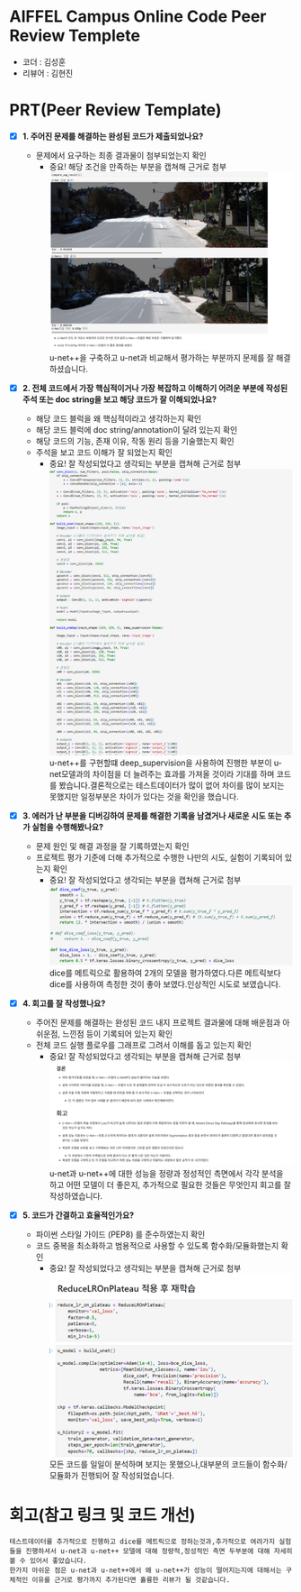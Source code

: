# AIFFEL Campus Online Code Peer Review Templete
- 코더 : 김성훈
- 리뷰어 : 김현진


# PRT(Peer Review Template)
- [x]  **1. 주어진 문제를 해결하는 완성된 코드가 제출되었나요?**
    - 문제에서 요구하는 최종 결과물이 첨부되었는지 확인
        - 중요! 해당 조건을 만족하는 부분을 캡쳐해 근거로 첨부
        ![alt text](image-2.png)
        u-net++을 구축하고 u-net과 비교해서 평가하는 부분까지 문제를 잘 해결하셨습니다.
    
- [x]  **2. 전체 코드에서 가장 핵심적이거나 가장 복잡하고 이해하기 어려운 부분에 작성된 
주석 또는 doc string을 보고 해당 코드가 잘 이해되었나요?**
    - 해당 코드 블럭을 왜 핵심적이라고 생각하는지 확인
    - 해당 코드 블럭에 doc string/annotation이 달려 있는지 확인
    - 해당 코드의 기능, 존재 이유, 작동 원리 등을 기술했는지 확인
    - 주석을 보고 코드 이해가 잘 되었는지 확인
        - 중요! 잘 작성되었다고 생각되는 부분을 캡쳐해 근거로 첨부
        ![alt text](image-1.png)
        u-net++를 구현할떄 deep_supervision을 사용하여 진행한 부분이 u-net모델과의 차이점을 더 늘려주는 효과를 가져올 것이라 기대를 하며 코드를 봤습니다.결론적으로는 테스트데이터가 많이 없어 차이를 많이 보지는 못했지만 일정부분은 차이가 있다는 것을 확인을 했습니다.
- [x]  **3. 에러가 난 부분을 디버깅하여 문제를 해결한 기록을 남겼거나
새로운 시도 또는 추가 실험을 수행해봤나요?**
    - 문제 원인 및 해결 과정을 잘 기록하였는지 확인
    - 프로젝트 평가 기준에 더해 추가적으로 수행한 나만의 시도, 
    실험이 기록되어 있는지 확인
        - 중요! 잘 작성되었다고 생각되는 부분을 캡쳐해 근거로 첨부
        ![alt text](image-3.png)
        dice를 메트릭으로 활용하여 2개의 모델을 평가하였다.다른 메트릭보다 dice를 사용하여 측정한 것이 좋아 보였다.인상적인 시도로 보였습니다.

        
- [x]  **4. 회고를 잘 작성했나요?**
    - 주어진 문제를 해결하는 완성된 코드 내지 프로젝트 결과물에 대해
    배운점과 아쉬운점, 느낀점 등이 기록되어 있는지 확인
    - 전체 코드 실행 플로우를 그래프로 그려서 이해를 돕고 있는지 확인
        - 중요! 잘 작성되었다고 생각되는 부분을 캡쳐해 근거로 첨부
        ![alt text](image-4.png)
        u-net과 u-net++에 대한 성능을 정량과 정성적인 측면에서 각각 분석을 하고 어떤 모델이 더 좋은지,
        추가적으로 필요한 것들은 무엇인지 회고를 잘 작성하였습니다.
        
- [x]  **5. 코드가 간결하고 효율적인가요?**
    - 파이썬 스타일 가이드 (PEP8) 를 준수하였는지 확인
    - 코드 중복을 최소화하고 범용적으로 사용할 수 있도록 함수화/모듈화했는지 확인
        - 중요! 잘 작성되었다고 생각되는 부분을 캡쳐해 근거로 첨부
        ![alt text](image-5.png)
        모든 코드를 일일이 분석하며 보지는 못했으나,대부분의 코드들이 함수화/모듈화가 진행되어 잘 작성되었습니다.

# 회고(참고 링크 및 코드 개선)
```
테스트데이터를 추가적으로 진행하고 dice를 메트릭으로 정하는것과,추가적으로 여려가지 실험들을 진행하셔서 u-net과 u-net++ 모델에 대해 정량적,정성적인 측면 두부분에 대해 자세히 볼 수 있어서 좋았습니다.
한가지 아쉬운 점은 u-net과 u-net++에서 왜 u-net++가 성능이 떨어지는지에 대해서는 구체적인 이유를 근거로 평가까지 추가된다면 휼륭한 리뷰가 될 것같습니다.
```